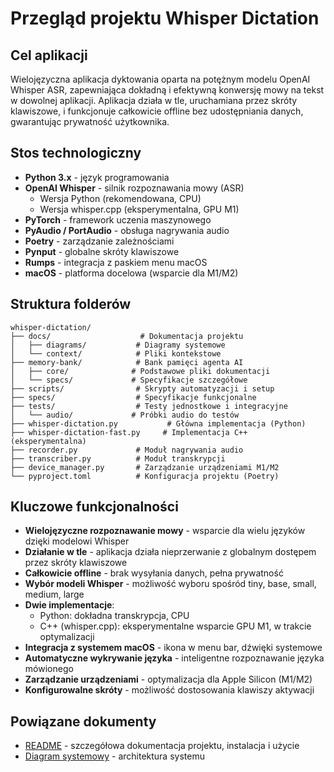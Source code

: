 # Przegląd projektu Whisper Dictation

## Cel aplikacji

Wielojęzyczna aplikacja dyktowania oparta na potężnym modelu OpenAI Whisper ASR, zapewniająca dokładną i efektywną konwersję mowy na tekst w dowolnej aplikacji. Aplikacja działa w tle, uruchamiana przez skróty klawiszowe, i funkcjonuje całkowicie offline bez udostępniania danych, gwarantując prywatność użytkownika.

## Stos technologiczny

- **Python 3.x** - język programowania
- **OpenAI Whisper** - silnik rozpoznawania mowy (ASR)
  - Wersja Python (rekomendowana, CPU)
  - Wersja whisper.cpp (eksperymentalna, GPU M1)
- **PyTorch** - framework uczenia maszynowego
- **PyAudio / PortAudio** - obsługa nagrywania audio
- **Poetry** - zarządzanie zależnościami
- **Pynput** - globalne skróty klawiszowe
- **Rumps** - integracja z paskiem menu macOS
- **macOS** - platforma docelowa (wsparcie dla M1/M2)

## Struktura folderów

```
whisper-dictation/
├── docs/                    # Dokumentacja projektu
│   ├── diagrams/           # Diagramy systemowe
│   └── context/            # Pliki kontekstowe
├── memory-bank/            # Bank pamięci agenta AI
│   ├── core/              # Podstawowe pliki dokumentacji
│   └── specs/             # Specyfikacje szczegółowe
├── scripts/                # Skrypty automatyzacji i setup
├── specs/                  # Specyfikacje funkcjonalne
├── tests/                  # Testy jednostkowe i integracyjne
│   └── audio/             # Próbki audio do testów
├── whisper-dictation.py           # Główna implementacja (Python)
├── whisper-dictation-fast.py     # Implementacja C++ (eksperymentalna)
├── recorder.py             # Moduł nagrywania audio
├── transcriber.py          # Moduł transkrypcji
├── device_manager.py       # Zarządzanie urządzeniami M1/M2
└── pyproject.toml          # Konfiguracja projektu (Poetry)
```

## Kluczowe funkcjonalności

- **Wielojęzyczne rozpoznawanie mowy** - wsparcie dla wielu języków dzięki modelowi Whisper
- **Działanie w tle** - aplikacja działa nieprzerwanie z globalnym dostępem przez skróty klawiszowe
- **Całkowicie offline** - brak wysyłania danych, pełna prywatność
- **Wybór modeli Whisper** - możliwość wyboru spośród tiny, base, small, medium, large
- **Dwie implementacje**:
  - Python: dokładna transkrypcja, CPU
  - C++ (whisper.cpp): eksperymentalne wsparcie GPU M1, w trakcie optymalizacji
- **Integracja z systemem macOS** - ikona w menu bar, dźwięki systemowe
- **Automatyczne wykrywanie języka** - inteligentne rozpoznawanie języka mówionego
- **Zarządzanie urządzeniami** - optymalizacja dla Apple Silicon (M1/M2)
- **Konfigurowalne skróty** - możliwość dostosowania klawiszy aktywacji

## Powiązane dokumenty

- [README](../README.md) - szczegółowa dokumentacja projektu, instalacja i użycie
- [Diagram systemowy](./diagrams/system-overview.mmd) - architektura systemu
